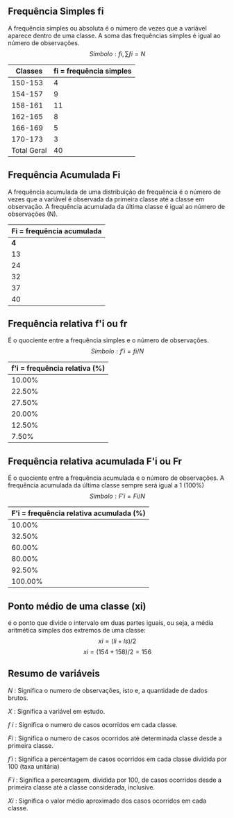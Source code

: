 ## Frequência Simples fi
A frequência simples ou absoluta é o número de vezes que a variável aparece dentro de uma classe. A soma das frequências simples é igual ao número de observações.
$$
Simbolo: fi, ∑fi = N
$$
 
| Classes     | fi = frequência simples |
| ----------- | ----------------------- |
| 150-153     | 4                       |
| 154-157     | 9                       |
| 158-161     | 11                      |
| 162-165     | 8                       |
| 166-169     | 5                       |
| 170-173     | 3                       |
| Total Geral | 40                      |
## Frequência Acumulada Fi
A frequência acumulada de uma distribuição de frequência é o número de vezes que a variável é observada da primeira classe até a classe em observação. A frequência acumulada da última classe é igual ao número de observações (N).

| Fi = frequência acumulada |
| ------------------------- |
| **4**                     |
| 13                        |
| 24                        |
| 32                        |
| 37                        |
| 40                        |

## Frequência relativa f'i ou fr
É o quociente entre a frequência simples e o número de observações. 
$$
Simbolo: f'i = fi/N
$$

| f'i = frequência relativa (%) |
| ----------------------------- |
| 10.00%                        |
| 22.50%                        |
| 27.50%                        |
| 20.00%                        |
| 12.50%                        |
| 7.50%                         |

## Frequência relativa acumulada F'i ou **Fr**
É o quociente entre a frequência acumulada e o número de observações. A frequência acumulada da última classe sempre será igual a 1 (100%)
$$
Simbolo: F'i = Fi/N
$$

| F'i = frequência relativa acumulada (%) |
| --------------------------------------- |
| 10.00%                                  |
| 32.50%                                  |
| 60.00%                                  |
| 80.00%                                  |
| 92.50%                                  |
| 100.00%                                 |

## Ponto médio de uma classe (xi) 
é o ponto que divide o intervalo em duas partes iguais, ou seja, a média aritmética simples dos extremos de uma classe:
$$
xi =  (li + ls)/2
$$
$$
xi = (154 + 158)/2 = 156
$$
## Resumo de variáveis

*N* : Significa o numero de observações, isto e, a quantidade de dados brutos.

*X* : Significa a variável em estudo.

*f i* : Significa o numero de casos ocorridos em cada classe.

*Fi* : Significa o numero de casos ocorridos até determinada classe desde a primeira classe.

*f´i* : Significa a percentagem de casos ocorridos em cada classe dividida por 100 (taxa unitária)

*F´i* : Significa a percentagem, dividida por 100, de casos ocorridos desde a primeira classe até a classe considerada, inclusive.

*Xi* : Significa o valor médio aproximado dos casos ocorridos em cada classe.
